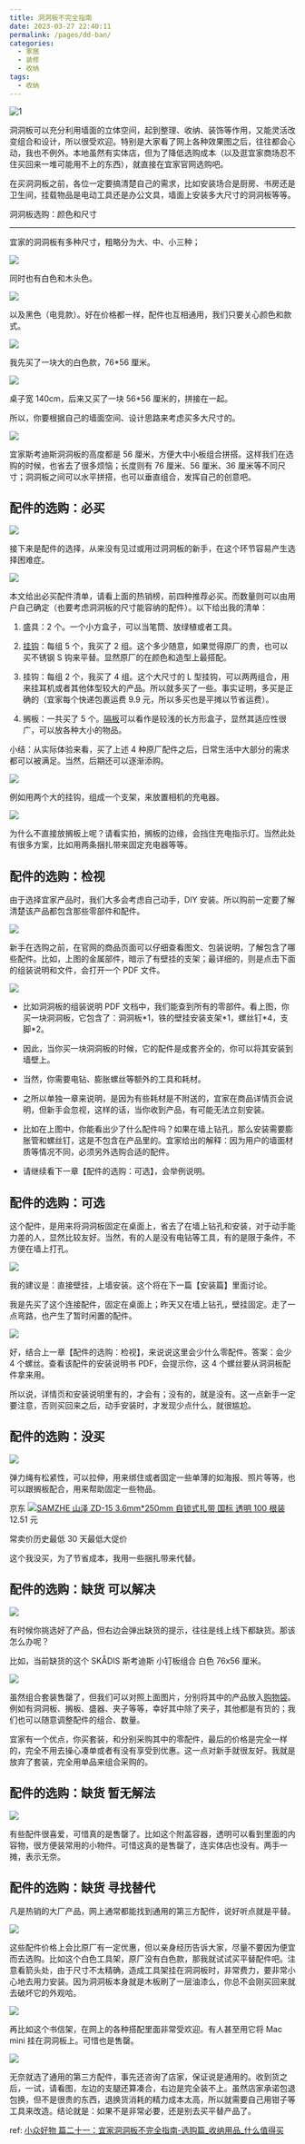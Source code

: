 ```yaml
---
title: 洞洞板不完全指南
date: 2023-03-27 22:40:11
permalink: /pages/dd-ban/
categories:
  - 家居
  - 装修
  - 收纳
tags:
  - 收纳
---
```


![1](https://qnam.smzdm.com/202202/20/6211f9ec024dc1974.jpg_e1080.jpg)

洞洞板可以充分利用墙面的立体空间，起到整理、收纳、装饰等作用，又能灵活改变组合和设计，所以很受欢迎。特别是大家看了网上各种效果图之后，往往都会心动，我也不例外。本地虽然有实体店，但为了降低选购成本（以及逛宜家商场忍不住买回来一堆可能用不上的东西），就直接在宜家官网选购吧。

在买洞洞板之前，各位一定要搞清楚自己的需求，比如安装场合是厨房、书房还是卫生间，挂载物品是电动工具还是办公文具，墙面上安装多大尺寸的洞洞板等等。

洞洞板选购：颜色和尺寸  

--------------

宜家的洞洞板有多种尺寸，粗略分为大、中、小三种；

[![](https://qnam.smzdm.com/202202/20/6211f9ec50d7d2988.jpg_e1080.jpg)](https://post.smzdm.com/p/awkvgq0m/pic_3/)

同时也有白色和木头色。

[![](https://qnam.smzdm.com/202202/20/6211f9ec305f51635.jpg_e1080.jpg)](https://post.smzdm.com/p/awkvgq0m/pic_4/)

以及黑色（电竞款）。好在价格都一样，配件也互相通用，我们只要关心颜色和款式。

[![](https://qnam.smzdm.com/202202/20/6211f9ec492ab7022.jpg_e1080.jpg)](https://post.smzdm.com/p/awkvgq0m/pic_5/)

我先买了一块大的白色款，76\*56 厘米。

[![](https://qnam.smzdm.com/202202/20/6211f9ec18ead3377.jpg_e1080.jpg)](https://post.smzdm.com/p/awkvgq0m/pic_6/)

桌子宽 140cm，后来又买了一块 56\*56 厘米的，拼接在一起。

所以，你要根据自己的墙面空间、设计思路来考虑买多大尺寸的。

[![](https://qnam.smzdm.com/202202/20/6211f9ec418205336.jpg_e1080.jpg)](https://post.smzdm.com/p/awkvgq0m/pic_7/)

宜家斯考迪斯洞洞板的高度都是 56 厘米，方便大中小板组合拼搭。这样我们在选购的时候，也省去了很多烦恼；长度则有 76 厘米、56 厘米、36 厘米等不同尺寸；洞洞板之间可以水平拼搭，也可以垂直组合，发挥自己的创意吧。

配件的选购：必买
--------

[![](https://qnam.smzdm.com/202202/20/6211f9ee3580f4293.jpg_e1080.jpg)](https://post.smzdm.com/p/awkvgq0m/pic_8/)

接下来是配件的选择，从来没有见过或用过洞洞板的新手，在这个环节容易产生选择困难症。

[![](https://qnam.smzdm.com/202202/20/6211f9ee152755070.jpg_e1080.jpg)](https://post.smzdm.com/p/awkvgq0m/pic_9/)

本文给出必买配件清单，请看上面的热销榜，前四种推荐必买。而数量则可以由用户自己确定（也要考虑洞洞板的尺寸能容纳的配件）。以下给出我的清单：

1. 盛具：2 个。一个小方盒子，可以当笔筒、放绿植或者工具。

2. [挂钩](https://www.smzdm.com/ju/spj7n79/)：每组 5 个，我买了 2 组。这个多少随意，如果觉得原厂的贵，也可以买不锈钢 S 钩来平替。显然原厂的在颜色和造型上最搭配。

3. 挂钩：每组 2 个，我买了 4 组。这个大尺寸的 L 型挂钩，可以两两组合，用来挂耳机或者其他体型较大的产品。所以就多买了一些。事实证明，多买是正确的（宜家每个快递包裹运费 9.9 元，所以多买也是平摊以节省运费）。

4. 搁板：一共买了 5 个。[隔板](https://www.smzdm.com/ju/splzw1p/)可以看作是较浅的长方形盒子，显然其适应性很广，可以放各种大小的物品。

小结：从实际体验来看，买了上述 4 种原厂配件之后，日常生活中大部分的需求都可以被满足。当然，后期还可以逐渐添购。

[![](https://qnam.smzdm.com/202202/20/6211f9ee3bba27044.jpg_e1080.jpg)](https://post.smzdm.com/p/awkvgq0m/pic_10/)

例如用两个大的挂钩，组成一个支架，来放置相机的充电器。

[![](https://qnam.smzdm.com/202202/20/6211f9ee527d26384.jpg_e1080.jpg)](https://post.smzdm.com/p/awkvgq0m/pic_11/)

为什么不直接放搁板上呢？请看实拍，搁板的边缘，会挡住充电指示灯。当然此处有很多方案，比如用两条捆扎带来固定充电器等等。

配件的选购：检视
--------

由于选择宜家产品时，我们大多会考虑自己动手，DIY 安装。所以购前一定要了解清楚该产品都包含那些零部件和配件。

[![](https://qnam.smzdm.com/202202/20/6211f9ee6c6a88010.jpg_e1080.jpg)](https://post.smzdm.com/p/awkvgq0m/pic_12/)

新手在选购之前，在官网的商品页面可以仔细查看图文、包装说明，了解包含了哪些配件。比如，上图的金属部件，暗示了有壁挂的支架；最详细的，则是点击下面的组装说明和文件，会打开一个 PDF 文件。

[![](https://qnam.smzdm.com/202202/20/6211f9ee4ee56450.jpg_e1080.jpg)](https://post.smzdm.com/p/awkvgq0m/pic_13/)

* 比如洞洞板的组装说明 PDF 文档中，我们能查到所有的零部件。看上图，你买一块洞洞板，它包含了：洞洞板\*1，铁的壁挂安装支架\*1，螺丝钉\*4，支脚\*2。

* 因此，当你买一块洞洞板的时候，它的配件是成套齐全的，你可以将其安装到墙壁上。

* 当然，你需要电钻、膨胀螺丝等额外的工具和耗材。

* 之所以单独一章来说明，是因为有些耗材是不附送的，宜家在商品详情页会说明，但新手会忽视，这样的话，当你收到产品，有可能无法立刻安装。

* 比如在上图中，你能看出少了什么配件吗？如果在墙上钻孔，那么安装需要膨胀管和螺丝钉，这是不包含在产品里的。宜家给出的解释：因为用户的墙面材质等情况不同，必须另外选购合适的配件。

* 请继续看下一章【配件的选购：可选】，会举例说明。

配件的选购：可选
--------

这个配件，是用来将洞洞板固定在桌面上，省去了在墙上钻孔和安装，对于动手能力差的人，显然比较友好。当然，有的人是没有电钻等工具，有的是限于条件，不方便在墙上打孔。

[![](https://qnam.smzdm.com/202202/20/6211f9eff25d59508.jpg_e1080.jpg)](https://post.smzdm.com/p/awkvgq0m/pic_14/)

我的建议是：直接壁挂，上墙安装。这个将在下一篇【安装篇】里面讨论。

我是先买了这个连接配件，固定在桌面上；昨天又在墙上钻孔，壁挂固定。走了一点弯路，也产生了暂时闲置的配件。

[![](https://qnam.smzdm.com/202202/20/6211f9f03615a6887.jpg_e1080.jpg)](https://post.smzdm.com/p/awkvgq0m/pic_15/)

好，结合上一章【配件的选购：检视】，来说说这里会少什么零配件。答案：会少 4 个螺丝。查看该配件的安装说明书 PDF，会提示你，这 4 个螺丝要从洞洞板配件拿来用。

所以说，详情页和安装说明里有的，才会有；没有的，就是没有。这一点新手一定要注意，否则买回来之后，动手安装时，才发现少点什么，就很尴尬。

配件的选购：没买
--------

[![](https://qnam.smzdm.com/202202/20/6211f9f03b3183468.jpg_e1080.jpg)](https://post.smzdm.com/p/awkvgq0m/pic_16/)

弹力绳有松紧性，可以拉伸，用来绑住或者固定一些单薄的如海报、照片等等，也可以跟搁板配合，用来帮助固定一些物品。  

京东  [![](https://img14.360buyimg.com/pop/jfs/t19216/245/1878263249/478886/e3b66da6/5addc461N215e5db0.png)](https://go.smzdm.com/7eae6b36a7490790/ca_aa_yc_1515_awkvgq0m_16292_0_55_0)[SAMZHE 山泽 ZD-15 3.6mm\*250mm 自锁式扎带 国标 透明 100 根装](https://go.smzdm.com/7eae6b36a7490790/ca_aa_yc_1515_awkvgq0m_16292_0_55_0) 12.51 元

常卖价历史最低 30 天最低大促价

这个我没买，为了节省成本，我用一些捆扎带来代替。

配件的选购：缺货 可以解决
-------------

[![](https://qnam.smzdm.com/202202/20/6211f9f066e5f3970.jpg_e1080.jpg)](https://post.smzdm.com/p/awkvgq0m/pic_17/)

有时候你挑选好了产品，但右边会弹出缺货的提示，往往是线上线下都缺货。那该怎么办呢？  

比如，当前缺货的这个 SKÅDIS 斯考迪斯 小钉板组合 白色 76x56 厘米。

[![](https://qnam.smzdm.com/202202/20/6211f9f083df0159.jpg_e1080.jpg)](https://post.smzdm.com/p/awkvgq0m/pic_18/)

虽然组合套装售罄了，但我们可以对照上面图片，分别将其中的产品放入[购物袋](https://www.smzdm.com/ju/sp9ynwp/)。例如有洞洞板、搁板、盛器、夹子等等，幸好其中除了夹子，其他都是有货的；我们也可以随意调整配件的组合、数量。

宜家有一个优点，你买套装，和分别采购其中的零配件，最后的价格是完全一样的，完全不用去操心凑单或者有没有享受到优惠。这一点对新手就很友好。我就是放弃了套装，完全用单品来组合采购的。

配件的选购：缺货 暂无解法
-------------

[![](https://qnam.smzdm.com/202202/20/6211f9f0564fd8588.jpg_e1080.jpg)](https://post.smzdm.com/p/awkvgq0m/pic_19/)

有些配件很喜爱，可惜真的是售罄了。比如这个附盖容器，透明可以看到里面的内容物，很方便装常用的小物件。可惜这真的是售罄了，连实体店也没有。两手一摊，表示无奈。

配件的选购：缺货 寻找替代
-------------

凡是热销的大厂产品，网上通常都能找到通用的第三方配件，说好听点就是平替。

[![](https://qnam.smzdm.com/202202/20/6211f9f214ed27067.jpg_e1080.jpg)](https://post.smzdm.com/p/awkvgq0m/pic_20/)

这些配件价格上会比原厂有一定优惠，但以亲身经历告诉大家，尽量不要因为便宜而去选购。比如这个白色工具架，原厂没有白色款，那我就试试买平替配件吧。注意看箭头处，由于尺寸不太精确，造成工具架挂在洞洞板时，非常费力，要非常小心地去用力安装。因为洞洞板本身就是木板刷了一层油漆么，你总不会刚买回来就去破坏它的外观哈。

[![](https://qnam.smzdm.com/202202/20/6211f9f2405dd8705.jpg_e1080.jpg)](https://post.smzdm.com/p/awkvgq0m/pic_21/)

再比如这个书信架，在网上的各种搭配里面非常受欢迎。有人甚至用它将 Mac mini 挂在洞洞板上。可惜也是售罄。

[![](https://qnam.smzdm.com/202202/20/6211f9f226aca8625.jpg_e1080.jpg)](https://post.smzdm.com/p/awkvgq0m/pic_22/)

无奈就选了通用的第三方配件，事先还咨询了店家，保证说是通用的。收到货之后，一试，请看图，左边的支腿还算凑合，右边是完全装不上。虽然店家承诺包退包换，但不是很贵的东西，退换货消耗的精力成本太高，所以就需要自己用钳子等工具来改造。结论就是：如果不是非常必要，还是别去买平替产品了。

ref: [小众好物 篇二十一：宜家洞洞板不完全指南-选购篇_收纳用品_什么值得买](https://post.smzdm.com/p/awkvgq0m/)
